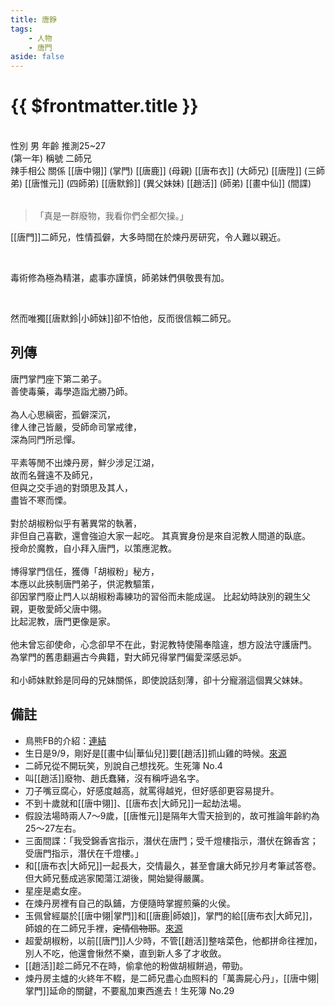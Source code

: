 ```yaml
---
title: 唐錚
tags:
    - 人物
    - 唐門
aside: false
---
```


# {{ $frontmatter.title }}

<ChTabs position="bottom">
    <ChTab title="初識">
		<ChMeet 
			src='/images/characters/brother2/normal.png' 
            nameTitle='二師兄'
			nameMain='唐錚'
			desc='單名一字錚，唐門掌門座下第二弟子。<br>善使毒藥，於藥毒之術的鑽研尤勝業師，心思縝密，孤僻深沉，鮮少下山走動，故而名聲遠不及師兄，向有「辣手相公」、「辣手公子」之稱，人人敬而遠之。'
			:animation=true
		/>
    </ChTab>
</ChTabs>
<br>

<InfoList>
    <Info title='角色資料' :open=true>
        <table>
            <ChTr>
                <ChTd isTitle=true>
                    性別
                </ChTd>
                <ChTd>
                    男
                </ChTd>
            </ChTr>
            <ChTr>
                <ChTd isTitle=true>
                    年齡
                </ChTd>
                <ChTd>
                    推測25~27<br>(第一年)
                </ChTd>
            </ChTr>
            <ChTr>
                <ChTd isTitle=true>
                    稱號
                </ChTd>
                <ChTd>
                    二師兄<br>辣手相公
                </ChTd>
            </ChTr>
            <ChTr>
                <ChTd isTitle=true position='center'>
                    關係
                </ChTd>
            </ChTr>
            <ChTr>
                <ChTd position='center'>
                    [[唐中翎]] (掌門)
                </ChTd>
            </ChTr>
            <ChTr>
                <ChTd position='center'>
                    [[唐鹿]] (母親)
                </ChTd>
            </ChTr>
            <ChTr>
                <ChTd position='center'>  
                    [[唐布衣]] (大師兄)
                </ChTd>
            </ChTr>
            <ChTr>
                <ChTd position='center'>  
                    [[唐陞]] (三師弟)
                </ChTd>
            </ChTr>
            <ChTr>
                <ChTd position='center'>  
                    [[唐惟元]] (四師弟)
                </ChTd>
            </ChTr>
            <ChTr>
                <ChTd position='center'>
                    [[唐默鈴]] (異父妹妹)
                </ChTd>
            </ChTr>
            <ChTr>
                <ChTd position='center'>
                    [[趙活]] (師弟)
                </ChTd>
            </ChTr>
            <ChTr>
                <ChTd position='center'>
                    [[畫中仙]] (間諜)
                </ChTd>
            </ChTr>
        </table>
    </Info>
</InfoList>

> 「真是一群廢物，我看你們全都欠操。」

[[唐門]]二師兄，性情孤僻，大多時間在於煉丹房研究，令人難以親近。

<br>

毒術修為極為精湛，處事亦謹慎，師弟妹們俱敬畏有加。

<br>

然而唯獨[[唐默鈴|小師妹]]卻不怕他，反而很信賴二師兄。

<div style="clear:both;"></div>

## 列傳

<Tabs>
<Tab title="列傳一">
	唐門掌門座下第二弟子。<br>
	善使毒藥，毒學造詣尤勝乃師。<br><br>
	為人心思縝密，孤僻深沉，<br>
	律人律己皆嚴，受師命司掌戒律，<br>
	深為同門所忌憚。<br><br>
	平素等閒不出煉丹房，鮮少涉足江湖，<br>
	故而名聲遠不及師兄，<br>
	但與之交手過的對頭思及其人，<br>
	盡皆不寒而慄。<br><br>
	對於胡椒粉似乎有著異常的執著，<br>
	非但自己喜歡，還會強迫大家一起吃。
</Tab>
<Tab title="列傳二">
	其真實身份是來自泥教人間道的臥底。<br>
	授命於魔教，自小拜入唐門，以策應泥教。<br><br>
	博得掌門信任，獲傳「胡椒粉」秘方，<br>
	本應以此挾制唐門弟子，供泥教驅策，<br>
	卻因掌門廢止門人以胡椒粉毒練功的習俗而未能成逞。
</Tab>
<Tab title="列傳三">
	比起幼時訣別的親生父親，更敬愛師父唐中翎。<br>
	比起泥教，唐門更像是家。<br><br>
	他未曾忘卻使命，心念卻早不在此，對泥教特使陽奉陰違，想方設法守護唐門。<br>
	為掌門的舊患翻遍古今典籍，對大師兄得掌門偏愛深感忌妒。<br><br>
	和小師妹默鈴是同母的兄妹關係，即使說話刻薄，卻十分寵溺這個異父妹妹。
</Tab>
</Tabs>

## 備註

- 鳥熊FB的介紹：[連結](https://www.facebook.com/photo/?fbid=119387853792735&set=pcb.119387933792727)
- 生日是9/9，剛好是[[畫中仙|華仙兒]]要[[趙活]]抓山雞的時候。[來源](https://banichi.lofter.com/post/1d0163b0_2bcc0e96e?incantation=rzkEdDEAUgU7)
- 二師兄從不開玩笑，別說自己想找死。<BadendIcon :no="4">生死簿 No.4</BadendIcon>
- 叫[[趙活]]廢物、趙氏蠢豬，沒有稱呼過名字。
- 刀子嘴豆腐心，好感度越高，就罵得越兇，但好感卻更容易提升。
- 不到十歲就和[[唐中翎]]、[[唐布衣|大師兄]]一起劫法場。
- 假設法場時兩人7～9歲，[[唐惟元]]是隔年大雪天撿到的，故可推論年齡約為25～27左右。
- 三面間諜：「我受錦香宮指示，潛伏在唐門；受千燈樓指示，潛伏在錦香宮；受唐門指示，潛伏在千燈樓。」
- 和[[唐布衣|大師兄]]一起長大，交情最久，甚至會讓大師兄抄月考筆試答卷。但大師兄藝成逃家闖蕩江湖後，開始變得嚴厲。
- 星座是處女座。
- 在煉丹房裡有自己的臥鋪，方便隨時掌握煎藥的火侯。
- 玉佩曾經屬於[[唐中翎|掌門]]和[[唐鹿|師娘]]，掌門的給[[唐布衣|大師兄]]，師娘的在二師兄手裡，~~定情信物耶~~。[來源](https://www.plurk.com/p/3g9a4xb0oh)
- 超愛胡椒粉，以前[[唐門]]人少時，不管[[趙活]]整啥菜色，他都拼命往裡加，別人不吃，他還會愀然不樂，直到新人多了才收斂。
- [[趙活]]趁二師兄不在時，偷拿他的粉做胡椒餅過，帶勁。
- 煉丹房主爐的火終年不輟，是二師兄盡心血照料的「萬壽屍心丹」，[[唐中翎|掌門]]延命的關鍵，不要亂加東西進去！<BadendIcon :no="29">生死簿 No.29</BadendIcon>